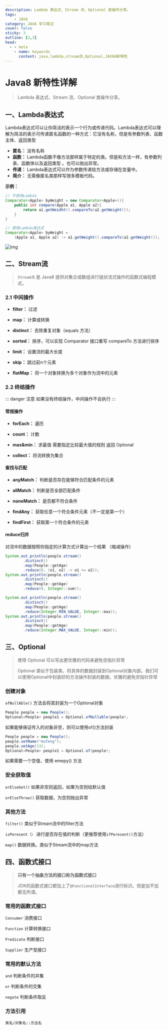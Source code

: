 ```yaml
---
description: Lambda 表达式、Stream 流、Optional 类操作分享。
tags:
    - JAVA
category: JAVA 学习笔记
cover: false
sticky: 3
outline: [2,3]
head:
  - - meta
    - name: keywords
      content: java,lambda,stream流,Optional,JAVA8新特性
---
```


# Java8 新特性详解

> Lambda 表达式、Stream 流、Optional 类操作分享。

## 一、Lambda表达式

Lambda表达式可以让你简洁的表示一个行为或传递代码。Lambda表达式可以理解为简洁的表示可传递匿名函数的一种方式：它没有名称，但是有参数列表、函数主体、返回类型

- **匿名：** 没有名称
- **函数：** Lambda函数不像方法那样属于特定的类。但是和方法一样，有参数列表、函数体以及返回类型 。也可以抛出异常。
- **传递：** Lambda表达式可以作为参数传递给方法或存储在变量中。
- **简介：** 无需像匿名类那样写很多模板代码。

**示例：**

```Java
// 不使用Lambda
Comparator<Apple> byWeight = new Comparator<Apple>(){
	public int compare(Apple a1, Apple a2){
		return a1.getWeidht().compareTo(a2.getWeight());
	}
}  

// 使用Lambda表达式
Comparator<Apple> byWeight = 
    (Apple a1, Apple a2) -> a1.getWeight().compareTo(a2.getWeight());
```

![img](https://cdn.imufeng.cn/imufeng/epub_26211813_42)

## 二、Stream流

> `Stream流` 是 Java8 提供对集合或数组进行链状流式操作的函数式编程模式。

###  2.1 中间操作

- **filter：** 过滤

- **map：** 计算或转换

- **distinct：** 去除重复对象（equals 方法）

- **sorted：** 排序，可以实现 Comparator 接口重写 compareTo 方法进行排序

- **limit：** 设置流的最大长度

- **skip：** 跳过前n个元素

- **flatMap：** 将一个对象转换为多个对象作为流中的元素

### 2.2 终结操作

::: danger 注意
如果没有终结操作，中间操作不会执行 
:::

#### 常规操作

- **forEach：** 遍历

- **count：** 计数

- **max&min：** 求最值 需要指定比较最大值的规则 返回 Optional

- **collect：** 将流转换为集合

#### 查找与匹配

-  **anyMatch：** 判断是否存在能够符合匹配条件的元素

-  **allMatch：** 判断是否全部匹配条件
-  **noneMatch：** 是否都不符合条件
-  **findAny：** 获取任意一个符合条件元素（不一定是第一个）
-  **findFirst：** 获取第一个符合条件的元素

#### reduce归并

对流中的数据按照你指定的计算方式计算出一个结果 （缩减操作）

```java
System.out.println(people.stream()
        .distinct()
        .map(People::getAge)
        .reduce(0, (o1, o2) -> o1 += o2));
System.out.println(people.stream()
        .distinct()
        .map(People::getAge)
        .reduce(0, Integer::sum));
```

```java
System.out.println(people.stream()
        .distinct()
        .map(People::getAge)
        .reduce(Integer.MIN_VALUE, Integer::max));
System.out.println(people.stream()
        .distinct()
        .map(People::getAge)
        .reduce(Integer.MAX_VALUE, Integer::min));
```

## 三、Optional

> 使用 Optional 可以写出更优雅的代码来避免空指针异常
>
> Optional 类似于包装类，将具体的数据封装到Optional对象内部。我们可以使用Optional中封装好的方法操作封装的数据。优雅的避免空指针异常

### 创建对象

`ofNullAble()` 方法会将其封装为一个Optional对象

```java
People people = new People();
Optional<People> people1 = Optional.ofNullable(people);
```

如果能够保证传入的对象非空，则可以使用of()方法封装

```java
People people = new People();
people.setName("mufeng");
people.setAge(13);
Optional<People> people1 = Optional.of(people);
```

如果需要一个空值，使用 emepy() 方法

### 安全获取值

`orElseGet()`	如果非空则返回，如果为空则给默认值

`orElseThrow()` 获取数据，为空则抛出异常

### 其他方法

`filter()` 类似于Stream流中的filter方法

`isPeresent（）` 进行是否存在值的判断（更推荐使用`ifPeresent()`方法）

`map()` 数据转换。类似于Stream流中的map方法

## 四、函数式接口

> **只有一个抽象方法的接口称为函数式接口**
>
> JDK的函数式接口都加上了`@FunctionalInterface`进行标识。但是加不加都无所谓。

### 常用的函数式接口

`Consumer`	消费接口

`Function`	计算转换接口

`Predicate`	判断接口

`Supplier`	生产型接口

### 常用的默认方法

`and`	判断条件的并集

`or`	判断条件的交集

`negate`	判断条件取反

### 方法引用

`类名/对象名::方法名`
